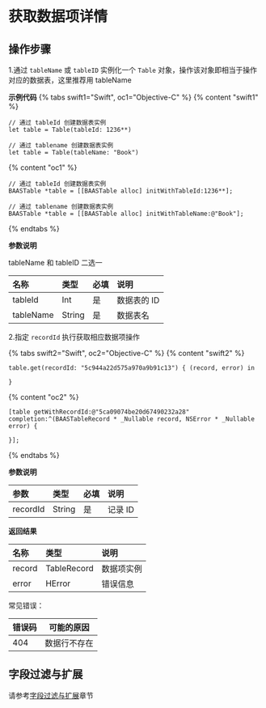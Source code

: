 # 获取数据项详情

## 操作步骤

1.通过 `tableName` 或 `tableID` 实例化一个 `Table` 对象，操作该对象即相当于操作对应的数据表，这里推荐用 tableName

**示例代码**
{% tabs swift1="Swift", oc1="Objective-C" %}
{% content "swift1" %}
```
// 通过 tableId 创建数据表实例 
let table = Table(tableId: 1236**)

// 通过 tablename 创建数据表实例
let table = Table(tableName: "Book")
```
{% content "oc1" %}
```
// 通过 tableId 创建数据表实例
BAASTable *table = [[BAASTable alloc] initWithTableId:1236**];

// 通过 tablename 创建数据表实例
BAASTable *table = [[BAASTable alloc] initWithTableName:@"Book"];
```
{% endtabs %}

**参数说明**

tableName 和 tableID 二选一

| 名称     | 类型   | 必填   | 说明                   |
| :-----  | :----- | :---- | :--- |
| tableId   | Int  | 是   | 数据表的 ID             |
| tableName | String |  是 | 数据表名 |

2.指定 `recordId` 执行获取相应数据项操作

{% tabs swift2="Swift", oc2="Objective-C" %}
{% content "swift2" %}
```
table.get(recordId: "5c944a22d575a970a9b91c13") { (record, error) in

}
```
{% content "oc2" %}
```
[table getWithRecordId:@"5ca09074be20d67490232a28" completion:^(BAASTableRecord * _Nullable record, NSError * _Nullable error) {
                        
}];
```
{% endtabs %}

**参数说明**

| 参数      | 类型   | 必填 | 说明 |
| :------- | :----- | :-- | :-- |
| recordId | String | 是  | 记录 ID |

**返回结果**

| 名称       | 类型           | 说明 |
| :-------- | :------------  | :------ |
| record   | TableRecord     | 数据项实例 |
| error     | HError         | 错误信息   |

常见错误：

| 错误码            | 可能的原因      |
|----------------|-----------------|
| 404            | 数据行不存在      |

## 字段过滤与扩展

请参考[字段过滤与扩展](./select-and-expand.md)章节
